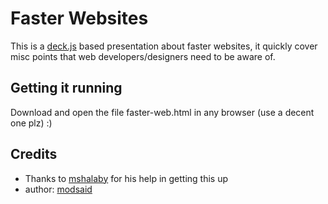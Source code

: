 # Faster Websites

This is a [deck.js](http://www.deck.js) based presentation about faster websites, it quickly cover misc points that web developers/designers need to be aware of.

## Getting it running 

Download and open the file faster-web.html in any browser (use a decent one plz)  :)

## Credits

* Thanks to [mshalaby](https://github.com/mshalaby) for his help in getting this up
* author: [modsaid](https://github.com/modsaid)